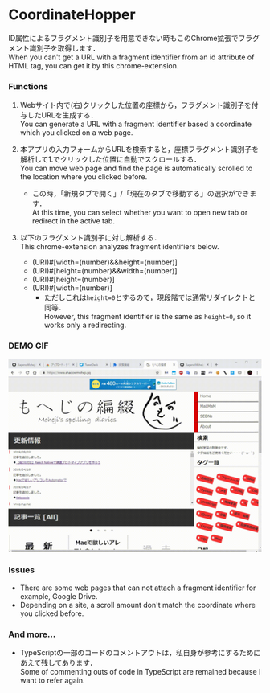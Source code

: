 # CoordinateHopper
ID属性によるフラグメント識別子を用意できない時もこのChrome拡張でフラグメント識別子を取得します．  
When you can't get a URL with a fragment identifier from an id attribute of HTML tag, you can get it by this chrome-extension.

### Functions
1. Webサイト内で(右)クリックした位置の座標から，フラグメント識別子を付与したURLを生成する．  
You can generate a URL with a fragment identifier based a coordinate which you clicked on a web page.

2. 本アプリの入力フォームからURLを検索すると，座標フラグメント識別子を解析して1.でクリックした位置に自動でスクロールする．  
You can move web page and find the page is automatically scrolled to the location where you clicked before.
    - この時，「新規タブで開く」/「現在のタブで移動する」の選択ができます．  
    At this time, you can select whether you want to open new tab or redirect in the active tab.

3. 以下のフラグメント識別子に対し解析する．  
This chrome-extension analyzes fragment identifiers below.
    - (URI)#[width=(number)&&height=(number)]
    - (URI)#[height=(number)&&width=(number)]
    - (URI)#[height=(number)]
    - (URI)#[width=(number)]
        - ただしこれは`height=0`とするので，現段階では通常リダイレクトと同等．  
        However, this fragment identifier is the same as `height=0`, so it works only a redirecting.

### DEMO GIF
![DEMO](https://github.com/KagenoMoheji/CoordinateHopper/blob/media/media/CoordinateHopper.gif)

### Issues
- There are some web pages that can not attach a fragment identifier for example,  Google Drive.
- Depending on a site, a scroll amount don't match the coordinate where you clicked before.

### And more...
- TypeScriptの一部のコードのコメントアウトは，私自身が参考にするためにあえて残してあります．  
Some of commenting outs of code in TypeScript are remained because I want to refer again.
